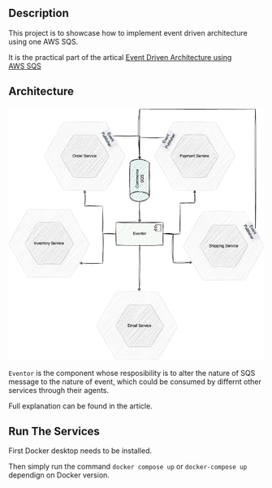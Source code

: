 ## Description

This project is to showcase how to implement event driven architecture using one AWS SQS.

It is the practical part of the artical [Event Driven Architecture using AWS SQS]()

## Architecture

![SQS eventor Arch.](./assests/sqs-eventor.png "SQS eventor Arch.")

`Eventor` is the component whose resposibility is to alter the nature of SQS message to the nature of event, which could be consumed by differnt other services through their agents.

Full explanation can be found in the article.

## Run The Services

First Docker desktop needs to be installed.

Then simply run the command `docker compose up` or `docker-compose up` dependign on Docker version.
